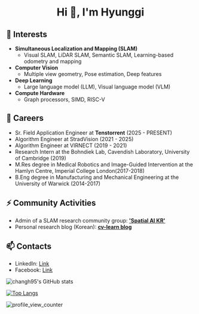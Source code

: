 <h1 align="center">Hi 👋, I'm Hyunggi</h1>

## 🌱 Interests
- **Simultaneous Localization and Mapping (SLAM)**
  - Visual SLAM, LiDAR SLAM, Semantic SLAM, Learning-based odometry and mapping
- **Computer Vision**
  - Multiple view geometry, Pose estimation, Deep features
- **Deep Learning**
  - Large language model (LLM), Visual language model (VLM)  
- **Compute Hardware**
  - Graph processors, SIMD, RISC-V

## 🔭 Careers
- Sr. Field Application Engineer at **Tenstorrent** (2025 - PRESENT)
- Algorithm Engineer at StradVision (2021 - 2025)
- Algorithm Engineer at VIRNECT (2019 - 2021)
- Research Intern at the Bohndiek Lab, Cavendish Laboratory, University of Cambridge (2019)
- M.Res degree in Medical Robotics and Image-Guided Intervention at the Hamlyn Centre, Imperial College London(2017-2018)
- B.Eng degree in Manufacturing and Mechanical Engineering at the University of Warwick (2014-2017)

## ⚡ Community Activities
- Admin of a SLAM research community group: [**'Spatial AI KR'**](https://open.kakao.com/o/g8T5kxLb)
- Personal research blog (Korean): [**cv-learn blog**](https://www.cv-learn.com)

## 📫 Contacts
- LinkedIn: [Link](https://www.linkedin.com/in/hyunggi-chang/)
- Facebook: [Link](https://www.facebook.com/harry.chang.982/)

<!--
**changh95/changh95** is a ✨ _special_ ✨ repository because its `README.md` (this file) appears on your GitHub profile.

Here are some ideas to get you started:

- 🔭 I’m currently working on ...
- 🌱 I’m currently learning ...
- 👯 I’m looking to collaborate on ...
- 🤔 I’m looking for help with ...
- 💬 Ask me about ...
- 📫 How to reach me: ...
- 😄 Pronouns: ...
- ⚡ Fun fact: ...
-->

![changh95's GitHub stats](https://github-readme-stats.vercel.app/api?username=changh95&count_private=true&show_icons=true)

[![Top Langs](https://github-readme-stats.vercel.app/api/top-langs/?username=changh95&exclude_repo=changh95.github.io,changh95.github.io-legacyblog_source,changh95,&layout=compact)](https://github.com/anuraghazra/github-readme-stats)

![profile_view_counter](https://komarev.com/ghpvc/?username=changh95)
